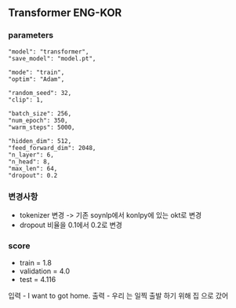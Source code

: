 ## Transformer ENG-KOR

### parameters
    "model": "transformer",
    "save_model": "model.pt",

    "mode": "train",
    "optim": "Adam",

    "random_seed": 32,
    "clip": 1,

    "batch_size": 256,
    "num_epoch": 350,
    "warm_steps": 5000,

    "hidden_dim": 512,
    "feed_forward_dim": 2048,
    "n_layer": 6,
    "n_head": 8,
    "max_len": 64,
    "dropout": 0.2

### 변경사항

- tokenizer 변경 -> 기존 soynlp에서 konlpy에 있는 okt로 변경
- dropout 비율을 0.1에서 0.2로 변경


### score
- train = 1.8
- validation = 4.0
- test = 4.116

입력 - I want to got home.
출력 - 우리 는 일찍 출발 하기 위해 집 으로 갔어

